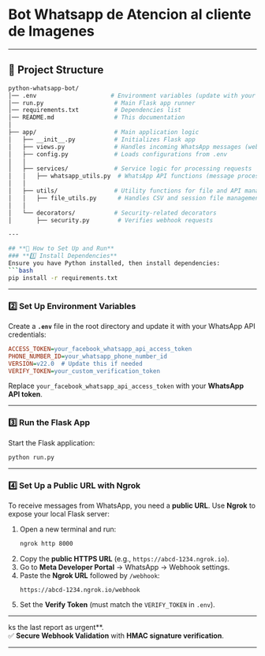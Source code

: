 # Bot Whatsapp de Atencion al cliente de Imagenes

---

## **📂 Project Structure**
```bash
python-whatsapp-bot/
│── .env                     # Environment variables (update with your WhatsApp API keys)
│── run.py                    # Main Flask app runner
│── requirements.txt          # Dependencies list
│── README.md                 # This documentation
│
├── app/                      # Main application logic
│   ├── __init__.py           # Initializes Flask app
│   ├── views.py              # Handles incoming WhatsApp messages (webhooks)
│   ├── config.py             # Loads configurations from .env
│   │
│   ├── services/             # Service logic for processing requests
│   │   ├── whatsapp_utils.py  # WhatsApp API functions (message processing)
│   │
│   ├── utils/                # Utility functions for file and API management
│   │   ├── file_utils.py      # Handles CSV and session file management
│   │
│   └── decorators/           # Security-related decorators
│       ├── security.py        # Verifies webhook requests

---

## **🚀 How to Set Up and Run**
### **1️⃣ Install Dependencies**
Ensure you have Python installed, then install dependencies:
```bash
pip install -r requirements.txt
```

---

### **2️⃣ Set Up Environment Variables**
Create a **`.env`** file in the root directory and update it with your WhatsApp API credentials:

```ini
ACCESS_TOKEN=your_facebook_whatsapp_api_access_token
PHONE_NUMBER_ID=your_whatsapp_phone_number_id
VERSION=v22.0  # Update this if needed
VERIFY_TOKEN=your_custom_verification_token
```
Replace `your_facebook_whatsapp_api_access_token` with your **WhatsApp API token**.

---

### **3️⃣ Run the Flask App**
Start the Flask application:
```bash
python run.py
```

---

### **4️⃣ Set Up a Public URL with Ngrok**
To receive messages from WhatsApp, you need a **public URL**. Use **Ngrok** to expose your local Flask server:

1. Open a new terminal and run:
   ```bash
   ngrok http 8000
   ```
2. Copy the **public HTTPS URL** (e.g., `https://abcd-1234.ngrok.io`).
3. Go to **Meta Developer Portal** → WhatsApp → Webhook settings.
4. Paste the **Ngrok URL** followed by `/webhook`:
   ```
   https://abcd-1234.ngrok.io/webhook
   ```
5. Set the **Verify Token** (must match the `VERIFY_TOKEN` in `.env`).

---

ks the last report as urgent**.  
✅ **Secure Webhook Validation** with **HMAC signature verification**.

---
